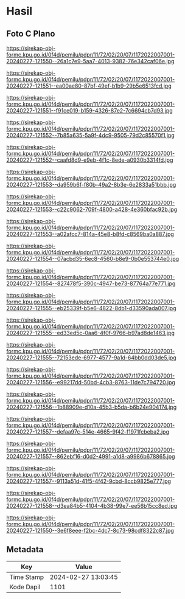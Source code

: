 # Hasil

## Foto C Plano

https://sirekap-obj-formc.kpu.go.id/0f4d/pemilu/pdpr/11/72/02/20/07/1172022007001-20240227-121550--26a1c7e9-5aa7-4013-9382-76e342caf06e.jpg

https://sirekap-obj-formc.kpu.go.id/0f4d/pemilu/pdpr/11/72/02/20/07/1172022007001-20240227-121551--ea00ae80-87bf-49ef-b1b9-29b5e6513fcd.jpg

https://sirekap-obj-formc.kpu.go.id/0f4d/pemilu/pdpr/11/72/02/20/07/1172022007001-20240227-121551--f91ce019-b159-4326-87e2-7c6694cb7d93.jpg

https://sirekap-obj-formc.kpu.go.id/0f4d/pemilu/pdpr/11/72/02/20/07/1172022007001-20240227-121552--7b85a635-5a9f-4dc9-9505-79d2c85570f1.jpg

https://sirekap-obj-formc.kpu.go.id/0f4d/pemilu/pdpr/11/72/02/20/07/1172022007001-20240227-121552--caafd8d9-e9eb-4f1c-8ede-a0930b3314fd.jpg

https://sirekap-obj-formc.kpu.go.id/0f4d/pemilu/pdpr/11/72/02/20/07/1172022007001-20240227-121553--da959b6f-f80b-49a2-8b3e-6e2833a51bbb.jpg

https://sirekap-obj-formc.kpu.go.id/0f4d/pemilu/pdpr/11/72/02/20/07/1172022007001-20240227-121553--c22c9062-709f-4800-a428-4e360bfac92b.jpg

https://sirekap-obj-formc.kpu.go.id/0f4d/pemilu/pdpr/11/72/02/20/07/1172022007001-20240227-121553--a02afcc7-814a-45e8-b8fd-c8569ba0a887.jpg

https://sirekap-obj-formc.kpu.go.id/0f4d/pemilu/pdpr/11/72/02/20/07/1172022007001-20240227-121554--07acbd35-6ec8-4560-b8e9-0b0e553744e0.jpg

https://sirekap-obj-formc.kpu.go.id/0f4d/pemilu/pdpr/11/72/02/20/07/1172022007001-20240227-121554--827478f5-390c-4947-be73-87764a77e771.jpg

https://sirekap-obj-formc.kpu.go.id/0f4d/pemilu/pdpr/11/72/02/20/07/1172022007001-20240227-121555--eb25339f-b5e6-4822-8db1-d33590ada007.jpg

https://sirekap-obj-formc.kpu.go.id/0f4d/pemilu/pdpr/11/72/02/20/07/1172022007001-20240227-121555--ed33ed5c-0aa6-4f0f-9766-b97ad8de1463.jpg

https://sirekap-obj-formc.kpu.go.id/0f4d/pemilu/pdpr/11/72/02/20/07/1172022007001-20240227-121555--72153ede-6977-4577-9a1d-64bb0dd03de5.jpg

https://sirekap-obj-formc.kpu.go.id/0f4d/pemilu/pdpr/11/72/02/20/07/1172022007001-20240227-121556--e99217dd-50bd-4cb3-8763-11de7c794720.jpg

https://sirekap-obj-formc.kpu.go.id/0f4d/pemilu/pdpr/11/72/02/20/07/1172022007001-20240227-121556--1b88909e-d10a-45b3-b5da-b6b24e904174.jpg

https://sirekap-obj-formc.kpu.go.id/0f4d/pemilu/pdpr/11/72/02/20/07/1172022007001-20240227-121557--defaa97c-514e-4665-9f42-f1971fcbeba2.jpg

https://sirekap-obj-formc.kpu.go.id/0f4d/pemilu/pdpr/11/72/02/20/07/1172022007001-20240227-121557--862ebf16-d0d2-4991-a1d8-a9986b678865.jpg

https://sirekap-obj-formc.kpu.go.id/0f4d/pemilu/pdpr/11/72/02/20/07/1172022007001-20240227-121557--9113a51d-41f5-4f42-9cbd-8ccb9825e777.jpg

https://sirekap-obj-formc.kpu.go.id/0f4d/pemilu/pdpr/11/72/02/20/07/1172022007001-20240227-121558--d3ea84b5-4104-4b38-99e7-ee56b15cc8ed.jpg

https://sirekap-obj-formc.kpu.go.id/0f4d/pemilu/pdpr/11/72/02/20/07/1172022007001-20240227-121550--3e6f8eee-f2bc-4dc7-8c73-98cdf8322c87.jpg


## Metadata

| Key        | Value               |
| ---------- | ------------------- |
| Time Stamp | 2024-02-27 13:03:45 |
| Kode Dapil | 1101                |



